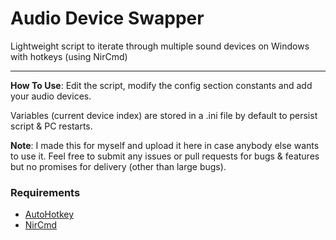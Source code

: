 # Audio Device Swapper
Lightweight script to iterate through multiple sound devices on Windows with hotkeys (using NirCmd)

---

**How To Use**: Edit the script, modify the config section constants and add your audio devices.

Variables (current device index) are stored in a .ini file by default to persist script & PC restarts.

**Note**: I made this for myself and upload it here in case anybody else wants to use it. Feel free to submit any issues or pull requests for bugs & features but no promises for delivery (other than large bugs).

### Requirements
* [AutoHotkey](https://autohotkey.com/download/)
* [NirCmd](http://nircmd.nirsoft.net/)